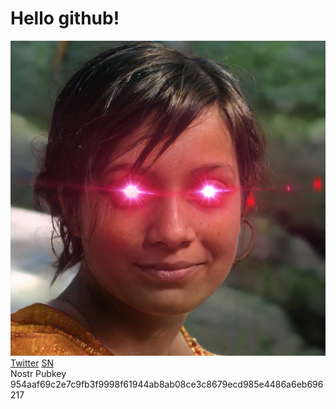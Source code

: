 # Hello github!
![Otilla](https://github.com/gitotilla/hello/blob/master/Otilla%20laser%20eyes.jpg)<br>
[Twitter](https://twitter.com/OtillaBTC21M) [SN](https://stacker.news/OtillaOnlyBTC)  
Nostr Pubkey 954aaf69c2e7c9fb3f9998f61944ab8ab08ce3c8679ecd985e4486a6eb696217
